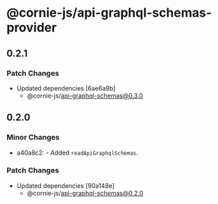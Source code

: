 # @cornie-js/api-graphql-schemas-provider

## 0.2.1

### Patch Changes

- Updated dependencies [6ae6a9b]
  - @cornie-js/api-graphql-schemas@0.3.0

## 0.2.0

### Minor Changes

- a40a8c2: - Added `readApiGraphqlSchemas`.

### Patch Changes

- Updated dependencies [90a148e]
  - @cornie-js/api-graphql-schemas@0.2.0
